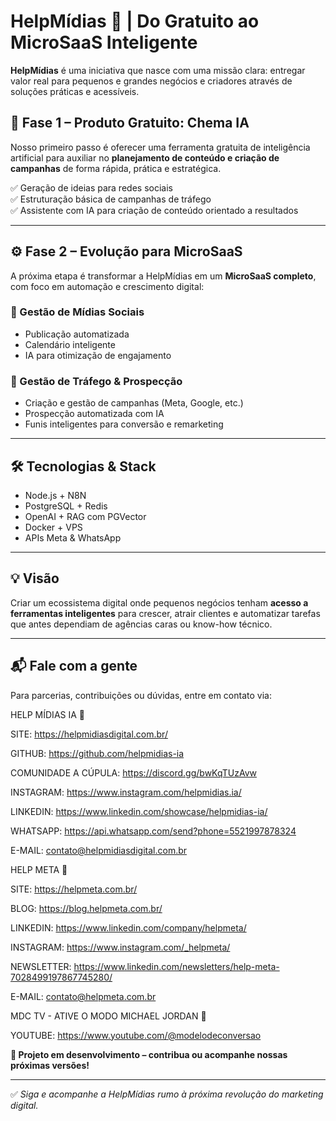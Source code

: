 # HelpMídias 🚀 | Do Gratuito ao MicroSaaS Inteligente

**HelpMídias** é uma iniciativa que nasce com uma missão clara: entregar valor real para pequenos e grandes negócios e criadores através de soluções práticas e acessíveis.

## 🌱 Fase 1 – Produto Gratuito: Chema IA
Nosso primeiro passo é oferecer uma ferramenta gratuita de inteligência artificial para auxiliar no **planejamento de conteúdo e criação de campanhas** de forma rápida, prática e estratégica.

✅ Geração de ideias para redes sociais  
✅ Estruturação básica de campanhas de tráfego  
✅ Assistente com IA para criação de conteúdo orientado a resultados  

---

## ⚙️ Fase 2 – Evolução para MicroSaaS

A próxima etapa é transformar a HelpMídias em um **MicroSaaS completo**, com foco em automação e crescimento digital:

### 📱 Gestão de Mídias Sociais
- Publicação automatizada
- Calendário inteligente
- IA para otimização de engajamento

### 🎯 Gestão de Tráfego & Prospecção
- Criação e gestão de campanhas (Meta, Google, etc.)
- Prospecção automatizada com IA
- Funis inteligentes para conversão e remarketing

---

## 🛠️ Tecnologias & Stack
- Node.js + N8N
- PostgreSQL + Redis
- OpenAI + RAG com PGVector
- Docker + VPS
- APIs Meta & WhatsApp

---

## 💡 Visão

Criar um ecossistema digital onde pequenos negócios tenham **acesso a ferramentas inteligentes** para crescer, atrair clientes e automatizar tarefas que antes dependiam de agências caras ou know-how técnico.

---

## 📬 Fale com a gente
Para parcerias, contribuições ou dúvidas, entre em contato via:

HELP MÍDIAS IA 🤖


SITE: https://helpmidiasdigital.com.br/

GITHUB: https://github.com/helpmidias-ia

COMUNIDADE A CÚPULA: https://discord.gg/bwKqTUzAvw

INSTAGRAM: https://www.instagram.com/helpmidias.ia/

LINKEDIN: https://www.linkedin.com/showcase/helpmidias-ia/

WHATSAPP: https://api.whatsapp.com/send?phone=5521997878324

E-MAIL: contato@helpmidiasdigital.com.br


HELP META 💼


SITE: https://helpmeta.com.br/

BLOG: https://blog.helpmeta.com.br/ 

LINKEDIN: https://www.linkedin.com/company/helpmeta/

INSTAGRAM: https://www.instagram.com/_helpmeta/

NEWSLETTER: https://www.linkedin.com/newsletters/help-meta-7028499197867745280/

E-MAIL: contato@helpmeta.com.br


MDC TV - ATIVE O MODO MICHAEL JORDAN 🚀


YOUTUBE: https://www.youtube.com/@modelodeconversao 


**🚧 Projeto em desenvolvimento – contribua ou acompanhe nossas próximas versões!**

---

✅ _Siga e acompanhe a HelpMídias rumo à próxima revolução do marketing digital._
